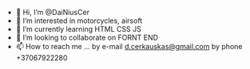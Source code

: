 - 👋 Hi, I’m @DaiNiusCer
- 👀 I’m interested in motorcycles, airsoft
- 🌱 I’m currently learning HTML CSS JS
- 💞️ I’m looking to collaborate on FORNT END
- 📫 How to reach me ...
by e-mail d.cerkauskas@gmail.com
by phone +37067922280
<!---
DaiNiusCer/DaiNiusCer is a ✨ special ✨ repository because its `README.md` (this file) appears on your GitHub profile.
You can click the Preview link to take a look at your changes.
--->
